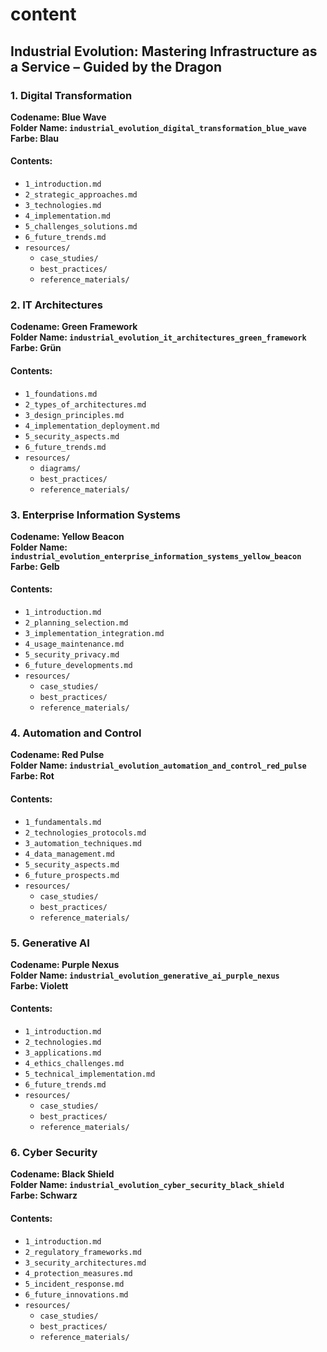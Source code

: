 # content

## Industrial Evolution: Mastering Infrastructure as a Service – Guided by the Dragon

### 1. Digital Transformation

**Codename: Blue Wave**\
**Folder Name: `industrial_evolution_digital_transformation_blue_wave`**\
**Farbe: Blau**

#### Contents:

* `1_introduction.md`
* `2_strategic_approaches.md`
* `3_technologies.md`
* `4_implementation.md`
* `5_challenges_solutions.md`
* `6_future_trends.md`
* `resources/`
  * `case_studies/`
  * `best_practices/`
  * `reference_materials/`

### 2. IT Architectures

**Codename: Green Framework**\
**Folder Name: `industrial_evolution_it_architectures_green_framework`**\
**Farbe: Grün**

#### Contents:

* `1_foundations.md`
* `2_types_of_architectures.md`
* `3_design_principles.md`
* `4_implementation_deployment.md`
* `5_security_aspects.md`
* `6_future_trends.md`
* `resources/`
  * `diagrams/`
  * `best_practices/`
  * `reference_materials/`

### 3. Enterprise Information Systems

**Codename: Yellow Beacon**\
**Folder Name: `industrial_evolution_enterprise_information_systems_yellow_beacon`**\
**Farbe: Gelb**

#### Contents:

* `1_introduction.md`
* `2_planning_selection.md`
* `3_implementation_integration.md`
* `4_usage_maintenance.md`
* `5_security_privacy.md`
* `6_future_developments.md`
* `resources/`
  * `case_studies/`
  * `best_practices/`
  * `reference_materials/`

### 4. Automation and Control

**Codename: Red Pulse**\
**Folder Name: `industrial_evolution_automation_and_control_red_pulse`**\
**Farbe: Rot**

#### Contents:

* `1_fundamentals.md`
* `2_technologies_protocols.md`
* `3_automation_techniques.md`
* `4_data_management.md`
* `5_security_aspects.md`
* `6_future_prospects.md`
* `resources/`
  * `case_studies/`
  * `best_practices/`
  * `reference_materials/`

### 5. Generative AI

**Codename: Purple Nexus**\
**Folder Name: `industrial_evolution_generative_ai_purple_nexus`**\
**Farbe: Violett**

#### Contents:

* `1_introduction.md`
* `2_technologies.md`
* `3_applications.md`
* `4_ethics_challenges.md`
* `5_technical_implementation.md`
* `6_future_trends.md`
* `resources/`
  * `case_studies/`
  * `best_practices/`
  * `reference_materials/`

### 6. Cyber Security

**Codename: Black Shield**\
**Folder Name: `industrial_evolution_cyber_security_black_shield`**\
**Farbe: Schwarz**

#### Contents:

* `1_introduction.md`
* `2_regulatory_frameworks.md`
* `3_security_architectures.md`
* `4_protection_measures.md`
* `5_incident_response.md`
* `6_future_innovations.md`
* `resources/`
  * `case_studies/`
  * `best_practices/`
  * `reference_materials/`
